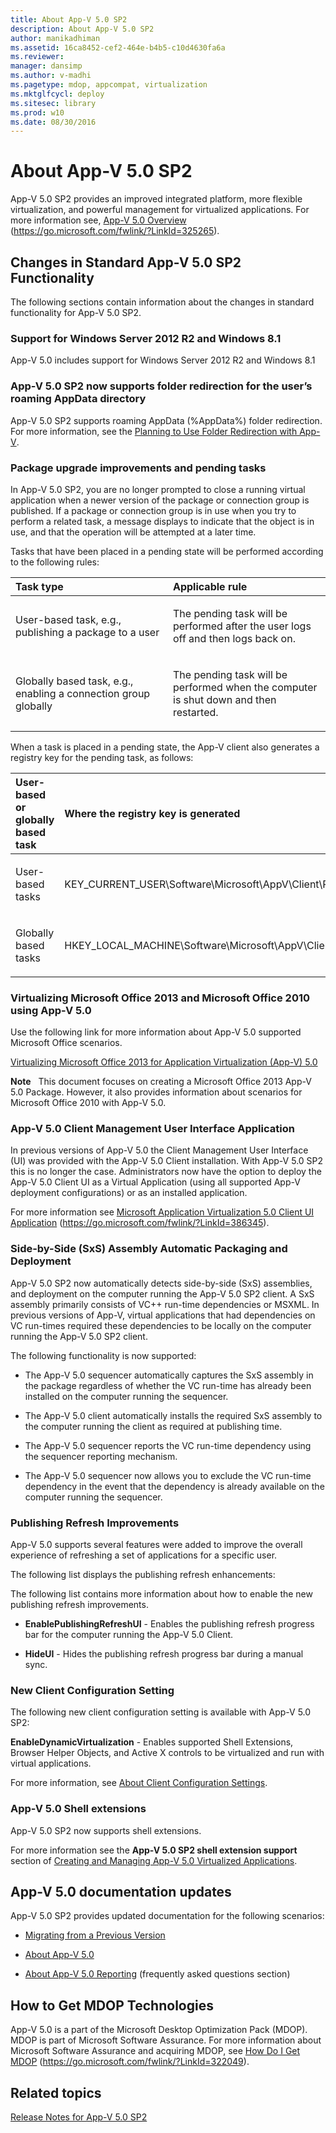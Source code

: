 ```yaml
---
title: About App-V 5.0 SP2
description: About App-V 5.0 SP2
author: manikadhiman
ms.assetid: 16ca8452-cef2-464e-b4b5-c10d4630fa6a
ms.reviewer: 
manager: dansimp
ms.author: v-madhi
ms.pagetype: mdop, appcompat, virtualization
ms.mktglfcycl: deploy
ms.sitesec: library
ms.prod: w10
ms.date: 08/30/2016
---
```



# About App-V 5.0 SP2


App-V 5.0 SP2 provides an improved integrated platform, more flexible virtualization, and powerful management for virtualized applications. For more information see, [App-V 5.0 Overview](https://go.microsoft.com/fwlink/p/?LinkId=325265) (https://go.microsoft.com/fwlink/?LinkId=325265).

## Changes in Standard App-V 5.0 SP2 Functionality


The following sections contain information about the changes in standard functionality for App-V 5.0 SP2.

### <a href="" id="bkmk-sp2-supported-cfg"></a>Support for Windows Server 2012 R2 and Windows 8.1

App-V 5.0 includes support for Windows Server 2012 R2 and Windows 8.1

### <a href="" id="-------------app-v-5-0-sp2-now-supports-folder-redirection-for-the-user-s-roaming-appdata-directory"></a> App-V 5.0 SP2 now supports folder redirection for the user’s roaming AppData directory

App-V 5.0 SP2 supports roaming AppData (%AppData%) folder redirection. For more information, see the [Planning to Use Folder Redirection with App-V](planning-to-use-folder-redirection-with-app-v.md).

### <a href="" id="bkmk-pkg-upgr-pendg-tasks"></a>Package upgrade improvements and pending tasks

In App-V 5.0 SP2, you are no longer prompted to close a running virtual application when a newer version of the package or connection group is published. If a package or connection group is in use when you try to perform a related task, a message displays to indicate that the object is in use, and that the operation will be attempted at a later time.

Tasks that have been placed in a pending state will be performed according to the following rules:

<table>
<colgroup>
<col width="50%" />
<col width="50%" />
</colgroup>
<thead>
<tr class="header">
<th align="left">Task type</th>
<th align="left">Applicable rule</th>
</tr>
</thead>
<tbody>
<tr class="odd">
<td align="left"><p>User-based task, e.g., publishing a package to a user</p></td>
<td align="left"><p>The pending task will be performed after the user logs off and then logs back on.</p></td>
</tr>
<tr class="even">
<td align="left"><p>Globally based task, e.g., enabling a connection group globally</p></td>
<td align="left"><p>The pending task will be performed when the computer is shut down and then restarted.</p></td>
</tr>
</tbody>
</table>

 

When a task is placed in a pending state, the App-V client also generates a registry key for the pending task, as follows:

<table>
<colgroup>
<col width="50%" />
<col width="50%" />
</colgroup>
<thead>
<tr class="header">
<th align="left">User-based or globally based task</th>
<th align="left">Where the registry key is generated</th>
</tr>
</thead>
<tbody>
<tr class="odd">
<td align="left"><p>User-based tasks</p></td>
<td align="left"><p>KEY_CURRENT_USER\Software\Microsoft\AppV\Client\PendingTasks</p></td>
</tr>
<tr class="even">
<td align="left"><p>Globally based tasks</p></td>
<td align="left"><p>HKEY_LOCAL_MACHINE\Software\Microsoft\AppV\Client\PendingTasks</p></td>
</tr>
</tbody>
</table>

 

### Virtualizing Microsoft Office 2013 and Microsoft Office 2010 using App-V 5.0

Use the following link for more information about App-V 5.0 supported Microsoft Office scenarios.

[Virtualizing Microsoft Office 2013 for Application Virtualization (App-V) 5.0](../solutions/virtualizing-microsoft-office-2013-for-application-virtualization--app-v--50-solutions.md)

**Note**  
This document focuses on creating a Microsoft Office 2013 App-V 5.0 Package. However, it also provides information about scenarios for Microsoft Office 2010 with App-V 5.0.

 

### <a href="" id="-------------app-v-5-0-client-management-user-interface-application"></a> App-V 5.0 Client Management User Interface Application

In previous versions of App-V 5.0 the Client Management User Interface (UI) was provided with the App-V 5.0 Client installation. With App-V 5.0 SP2 this is no longer the case. Administrators now have the option to deploy the App-V 5.0 Client UI as a Virtual Application (using all supported App-V deployment configurations) or as an installed application.

For more information see [Microsoft Application Virtualization 5.0 Client UI Application](https://go.microsoft.com/fwlink/p/?LinkId=386345) (https://go.microsoft.com/fwlink/?LinkId=386345).

### Side-by-Side (SxS) Assembly Automatic Packaging and Deployment

App-V 5.0 SP2 now automatically detects side-by-side (SxS) assemblies, and deployment on the computer running the App-V 5.0 SP2 client. A SxS assembly primarily consists of VC++ run-time dependencies or MSXML. In previous versions of App-V, virtual applications that had dependencies on VC run-times required these dependencies to be locally on the computer running the App-V 5.0 SP2 client.

The following functionality is now supported:

-   The App-V 5.0 sequencer automatically captures the SxS assembly in the package regardless of whether the VC run-time has already been installed on the computer running the sequencer.

-   The App-V 5.0 client automatically installs the required SxS assembly to the computer running the client as required at publishing time.

-   The App-V 5.0 sequencer reports the VC run-time dependency using the sequencer reporting mechanism.

-   The App-V 5.0 sequencer now allows you to exclude the VC run-time dependency in the event that the dependency is already available on the computer running the sequencer.

### Publishing Refresh Improvements

App-V 5.0 supports several features were added to improve the overall experience of refreshing a set of applications for a specific user.

The following list displays the publishing refresh enhancements:

The following list contains more information about how to enable the new publishing refresh improvements.

-   **EnablePublishingRefreshUI** - Enables the publishing refresh progress bar for the computer running the App-V 5.0 Client.

-   **HideUI** - Hides the publishing refresh progress bar during a manual sync.

### New Client Configuration Setting

The following new client configuration setting is available with App-V 5.0 SP2:

**EnableDynamicVirtualization** - Enables supported Shell Extensions, Browser Helper Objects, and Active X controls to be virtualized and run with virtual applications.

For more information, see [About Client Configuration Settings](about-client-configuration-settings.md).

### <a href="" id="-------------app-v-5-0-shell-extensions"></a> App-V 5.0 Shell extensions

App-V 5.0 SP2 now supports shell extensions.

For more information see the **App-V 5.0 SP2 shell extension support** section of [Creating and Managing App-V 5.0 Virtualized Applications](creating-and-managing-app-v-50-virtualized-applications.md).

## <a href="" id="---------app-v-5-0-documentation-updates"></a> App-V 5.0 documentation updates


App-V 5.0 SP2 provides updated documentation for the following scenarios:

-   [Migrating from a Previous Version](migrating-from-a-previous-version-app-v-50.md)

-   [About App-V 5.0](about-app-v-50.md)

-   [About App-V 5.0 Reporting](about-app-v-50-reporting.md) (frequently asked questions section)

## How to Get MDOP Technologies


App-V 5.0 is a part of the Microsoft Desktop Optimization Pack (MDOP). MDOP is part of Microsoft Software Assurance. For more information about Microsoft Software Assurance and acquiring MDOP, see [How Do I Get MDOP](https://go.microsoft.com/fwlink/?LinkId=322049) (https://go.microsoft.com/fwlink/?LinkId=322049).






## Related topics


[Release Notes for App-V 5.0 SP2](release-notes-for-app-v-50-sp2.md)

 

 





